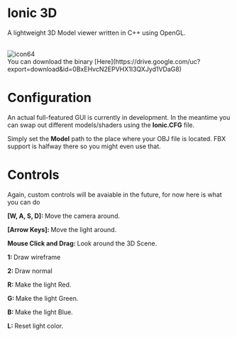 # Ionic 3D

A lightweight 3D Model viewer written in C++ using OpenGL.


<br>
<img src="https://image.ibb.co/gpQj6F/icon64.png" alt="icon64" border="0" />
</br>
You can download the binary [Here](https://drive.google.com/uc?export=download&id=0BxEHvcN2EPVHX1I3QXJyd1VDaG8)

# Configuration

An actual full-featured GUI is currently in development.
In the meantime you can swap out different models/shaders using the <strong>Ionic.CFG</strong> file.

Simply set the <strong>Model</strong> path to the place where your OBJ file is located.
FBX support is halfway there so you might even use that.

# Controls

Again, custom controls will be avaiable in the future, for now here is what you can do

<strong>[W, A, S, D]: </strong> Move the camera around.

<strong>[Arrow Keys]: </strong> Move the light around.

<strong>Mouse Click and Drag: </strong> Look around the 3D Scene.

<strong>1: </strong> Draw wireframe

<strong>2: </strong> Draw normal

<strong>R: </strong> Make the light Red.

<strong>G: </strong> Make the light Green.

<strong>B: </strong> Make the light Blue.

<strong>L: </strong> Reset light color.
